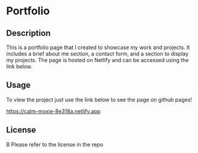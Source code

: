 # Portfolio

## Description

This is a portfolio page that I created to showcase my work and projects. It includes a brief about me section, a contact form, and a section to display my projects. The page is hosted on Netlify and can be accessed using the link below.

## Usage
To view the project just use the link below to see the page on github pages!

https://calm-moxie-8e318a.netlify.app

## License
B
Please refer to the license in the repo
